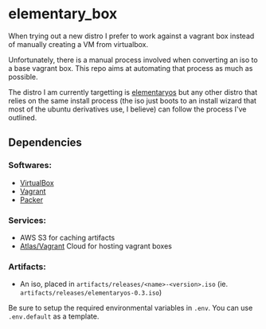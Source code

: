 # elementary_box

When trying out a new distro I prefer to work against a vagrant box instead of
manually creating a VM from virtualbox.

Unfortunately, there is a manual process involved when converting an iso to a base
vagrant box. This repo aims at automating that process as much as possible.

The distro I am currently targetting is [elementaryos](http://elementary.io) but any other distro that
relies on the same install process (the iso just boots to an install wizard that most
of the ubuntu derivatives use, I believe) can follow the process I've outlined.

## Dependencies

### Softwares:

- [VirtualBox](https://www.virtualbox.org)
- [Vagrant](https://www.vagrantup.com)
- [Packer](https://www.packer.io)

### Services:

- AWS S3 for caching artifacts
- [Atlas/Vagrant](https://atlas.hashicorp.com) Cloud for hosting vagrant boxes

### Artifacts:

- An iso, placed in `artifacts/releases/<name>-<version>.iso` (ie. `artifacts/releases/elementaryos-0.3.iso`)

Be sure to setup the required environmental variables in `.env`. You can use `.env.default` as a template.
